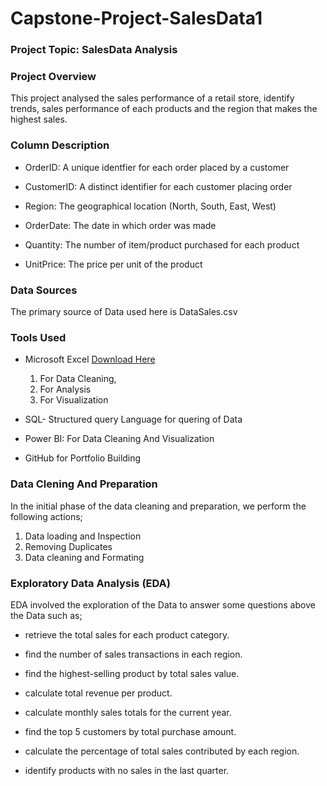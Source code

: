 # Capstone-Project-SalesData1

### Project Topic: SalesData Analysis

### Project Overview

This project analysed the sales performance of a retail store, identify trends, sales performance of each products and the region that makes the highest sales.

### Column Description

- OrderID: A unique identfier for each order placed by a customer

- CustomerID: A distinct identifier for each customer placing order

- Region: The geographical location (North, South, East, West)

 - OrderDate: The date in which order was made

- Quantity: The number of item/product purchased for each product

- UnitPrice: The price per unit of the product

### Data Sources

The primary source of Data used here is DataSales.csv

### Tools Used

- Microsoft Excel [Download Here](https://www.microsoft.com)
    1. For Data Cleaning,
    2. For Analysis
    3. For Visualization

- SQL- Structured query Language for quering of Data

- Power BI: For Data Cleaning And Visualization

- GitHub for Portfolio Building

### Data Clening And Preparation

In the initial phase of the data cleaning and preparation, we perform the following actions;

1. Data loading and Inspection
2. Removing Duplicates
3. Data cleaning and Formating

### Exploratory Data Analysis (EDA)

EDA involved the exploration of the Data to answer some questions above the Data such as;

- retrieve the total sales for each product category.
  
- find the number of sales transactions in each region.

- find the highest-selling product by total sales value.

- calculate total revenue per product.

- calculate monthly sales totals for the current year.
  
- find the top 5 customers by total purchase amount.
  
- calculate the percentage of total sales contributed by each region.
  
- identify products with no sales in the last quarter.



